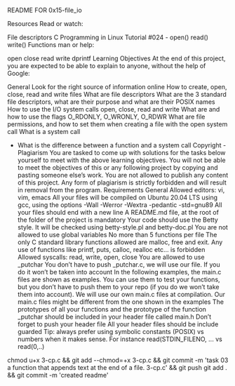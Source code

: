 README FOR 0x15-file_io

Resources
Read or watch:

File descriptors
C Programming in Linux Tutorial #024 - open() read() write() Functions
man or help:

open
close
read
write
dprintf
Learning Objectives
At the end of this project, you are expected to be able to explain to anyone, without the help of Google:

General
Look for the right source of information online
How to create, open, close, read and write files
What are file descriptors
What are the 3 standard file descriptors, what are their purpose and what are their POSIX names
How to use the I/O system calls open, close, read and write
What are and how to use the flags O_RDONLY, O_WRONLY, O_RDWR
What are file permissions, and how to set them when creating a file with the open system call
What is a system call

- What is the difference between a function and a system call
  Copyright - Plagiarism
  You are tasked to come up with solutions for the tasks below yourself to meet with the above learning objectives.
  You will not be able to meet the objectives of this or any following project by copying and pasting someone else’s work.
  You are not allowed to publish any content of this project.
  Any form of plagiarism is strictly forbidden and will result in removal from the program.
  Requirements
  General
  Allowed editors: vi, vim, emacs
  All your files will be compiled on Ubuntu 20.04 LTS using gcc, using the options -Wall -Werror -Wextra -pedantic -std=gnu89
  All your files should end with a new line
  A README.md file, at the root of the folder of the project is mandatory
  Your code should use the Betty style. It will be checked using betty-style.pl and betty-doc.pl
  You are not allowed to use global variables
  No more than 5 functions per file
  The only C standard library functions allowed are malloc, free and exit. Any use of functions like printf, puts, calloc, realloc etc… is forbidden
  Allowed syscalls: read, write, open, close
  You are allowed to use \_putchar
  You don’t have to push \_putchar.c, we will use our file. If you do it won’t be taken into account
  In the following examples, the main.c files are shown as examples. You can use them to test your functions, but you don’t have to push them to your repo (if you do we won’t take them into account). We will use our own main.c files at compilation. Our main.c files might be different from the one shown in the examples
  The prototypes of all your functions and the prototype of the function \_putchar should be included in your header file called main.h
  Don’t forget to push your header file
  All your header files should be include guarded
  Tip: always prefer using symbolic constants (POSIX) vs numbers when it makes sense. For instance read(STDIN_FILENO, ... vs read(0,..)

chmod u+x 3-cp.c && git add --chmod=+x 3-cp.c && git commit -m 'task 03  a function that appends text at the end of a file. 3-cp.c' && git push
git add . && git commit -m 'created readme'
